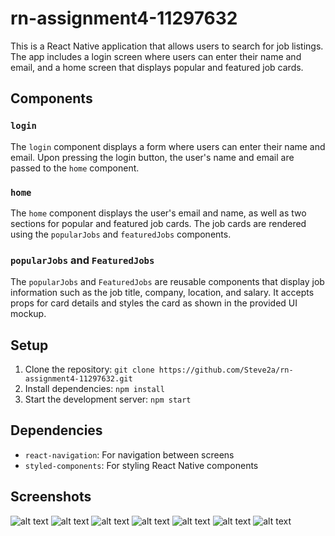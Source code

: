 # rn-assignment4-11297632

This is a React Native application that allows users to search for job listings. The app includes a login screen where users can enter their name and email, and a home screen that displays popular and featured job cards.

## Components

### `login`
The `login` component displays a form where users can enter their name and email. Upon pressing the login button, the user's name and email are passed to the `home` component.

### `home`
The `home` component displays the user's email and name, as well as two sections for popular and featured job cards. The job cards are rendered using the `popularJobs` and `featuredJobs` components.

### `popularJobs` and `FeaturedJobs`
The `popularJobs` and `FeaturedJobs` are reusable components that display job information such as the job title, company, location, and salary. It accepts props for card details and styles the card as shown in the provided UI mockup.

## Setup

1. Clone the repository: `git clone https://github.com/Steve2a/rn-assignment4-11297632.git`
2. Install dependencies: `npm install`
3. Start the development server: `npm start`

## Dependencies

- `react-navigation`: For navigation between screens
- `styled-components`: For styling React Native components

## Screenshots
![alt text](<Screenshot 2024-06-16 181214.png>)
![alt text](<Screenshot 2024-06-16 181321.png>)
![alt text](<Screenshot 2024-06-16 181702.png>)
![alt text](<Screenshot 2024-06-16 181744.png>)
![alt text](<Screenshot 2024-06-16 181803.png>)
![alt text](<Screenshot 2024-06-16 181825.png>)
![alt text](<Screenshot 2024-06-16 181852.png>)
